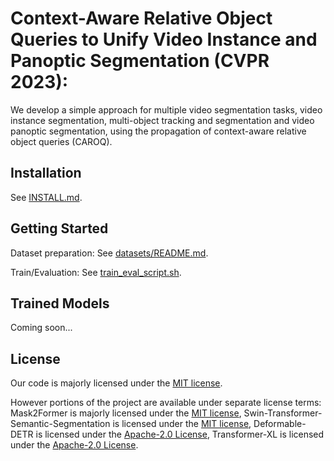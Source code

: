 # Context-Aware Relative Object Queries to Unify Video Instance and Panoptic Segmentation (CVPR 2023):

We develop a simple approach for multiple video segmentation tasks, video instance segmentation, multi-object tracking and segmentation and video panoptic segmentation, using the propagation of context-aware relative object queries (CAROQ).


## Installation

See [INSTALL.md](https://github.com/AnwesaChoudhuri/CAROQ/blob/master/INSTALL.md).


## Getting Started

Dataset preparation: See [datasets/README.md](https://github.com/AnwesaChoudhuri/CAROQ/blob/master/datasets/README.md).

Train/Evaluation: See [train_eval_script.sh](https://github.com/AnwesaChoudhuri/CAROQ/blob/master/train_eval_script.sh).


## Trained Models

Coming soon...


## License

Our code is majorly licensed under the [MIT license](https://github.com/AnwesaChoudhuri/CAROQ/blob/master/LICENSE).
 
However portions of the project are available under separate license terms: Mask2Former is majorly licensed under the [MIT license](https://github.com/facebookresearch/Mask2Former/blob/main/LICENSE), Swin-Transformer-Semantic-Segmentation is licensed under the [MIT license](https://github.com/SwinTransformer/Swin-Transformer-Semantic-Segmentation/blob/main/LICENSE), Deformable-DETR is licensed under the [Apache-2.0 License](https://github.com/fundamentalvision/Deformable-DETR/blob/main/LICENSE), Transformer-XL is licensed under the [Apache-2.0 License](https://github.com/kimiyoung/transformer-xl/blob/master/LICENSE).



